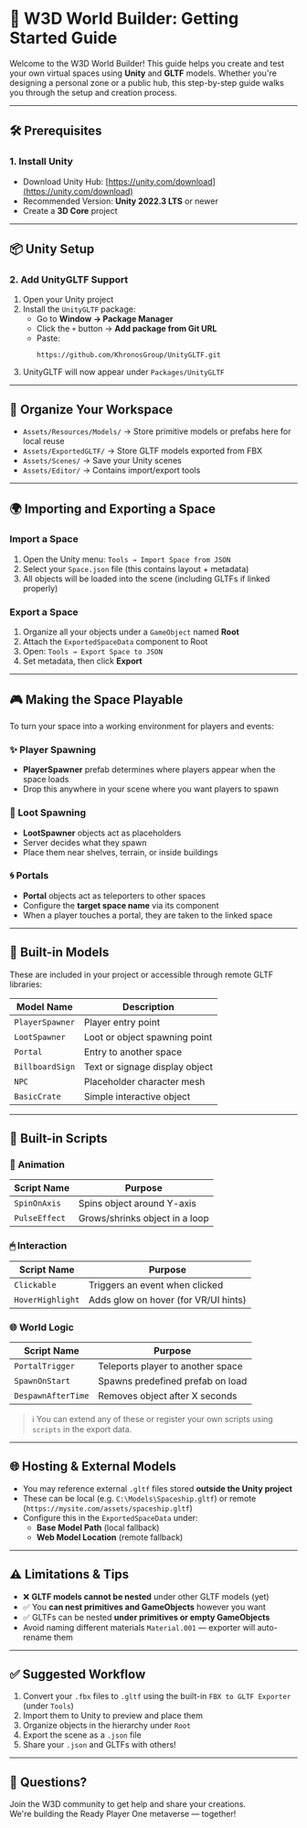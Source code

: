 # 🌌 W3D World Builder: Getting Started Guide

Welcome to the W3D World Builder! This guide helps you create and test your own virtual spaces using **Unity** and **GLTF** models. Whether you're designing a personal zone or a public hub, this step-by-step guide walks you through the setup and creation process.

---

## 🛠 Prerequisites

### 1. Install Unity

- Download Unity Hub: [https://unity.com/download](https://unity.com/download)
- Recommended Version: **Unity 2022.3 LTS** or newer
- Create a **3D Core** project

---

## 📦 Unity Setup

### 2. Add UnityGLTF Support

1. Open your Unity project
2. Install the `UnityGLTF` package:
   - Go to **Window → Package Manager**
   - Click the `+` button → **Add package from Git URL**
   - Paste:
     ```
     https://github.com/KhronosGroup/UnityGLTF.git
     ```
3. UnityGLTF will now appear under `Packages/UnityGLTF`

---

## 📁 Organize Your Workspace

- `Assets/Resources/Models/` → Store primitive models or prefabs here for local reuse
- `Assets/ExportedGLTF/` → Store GLTF models exported from FBX
- `Assets/Scenes/` → Save your Unity scenes
- `Assets/Editor/` → Contains import/export tools

---

## 🌍 Importing and Exporting a Space

### Import a Space

1. Open the Unity menu: `Tools → Import Space from JSON`
2. Select your `Space.json` file (this contains layout + metadata)
3. All objects will be loaded into the scene (including GLTFs if linked properly)

### Export a Space

1. Organize all your objects under a `GameObject` named **Root**
2. Attach the `ExportedSpaceData` component to Root
3. Open: `Tools → Export Space to JSON`
4. Set metadata, then click **Export**

---

## 🎮 Making the Space Playable

To turn your space into a working environment for players and events:

### ✨ Player Spawning

- **PlayerSpawner** prefab determines where players appear when the space loads
- Drop this anywhere in your scene where you want players to spawn

### 🎁 Loot Spawning

- **LootSpawner** objects act as placeholders
- Server decides what they spawn
- Place them near shelves, terrain, or inside buildings

### 🌀 Portals

- **Portal** objects act as teleporters to other spaces
- Configure the **target space name** via its component
- When a player touches a portal, they are taken to the linked space

---

## 🧰 Built-in Models

These are included in your project or accessible through remote GLTF libraries:

| Model Name       | Description                       |
|------------------|-----------------------------------|
| `PlayerSpawner`  | Player entry point                |
| `LootSpawner`    | Loot or object spawning point     |
| `Portal`         | Entry to another space            |
| `BillboardSign`  | Text or signage display object    |
| `NPC`            | Placeholder character mesh        |
| `BasicCrate`     | Simple interactive object         |

---

## 🧠 Built-in Scripts

### 🔄 Animation

| Script Name       | Purpose                            |
|-------------------|-------------------------------------|
| `SpinOnAxis`      | Spins object around Y-axis          |
| `PulseEffect`     | Grows/shrinks object in a loop      |

### 🖱 Interaction

| Script Name        | Purpose                               |
|--------------------|----------------------------------------|
| `Clickable`        | Triggers an event when clicked         |
| `HoverHighlight`   | Adds glow on hover (for VR/UI hints)   |

### 🌐 World Logic

| Script Name         | Purpose                                 |
|---------------------|------------------------------------------|
| `PortalTrigger`     | Teleports player to another space        |
| `SpawnOnStart`      | Spawns predefined prefab on load         |
| `DespawnAfterTime`  | Removes object after X seconds           |

> ℹ You can extend any of these or register your own scripts using `scripts` in the export data.

---

## 🌐 Hosting & External Models

- You may reference external `.gltf` files stored **outside the Unity project**
- These can be local (e.g. `C:\Models\Spaceship.gltf`) or remote (`https://mysite.com/assets/spaceship.gltf`)
- Configure this in the `ExportedSpaceData` under:
  - **Base Model Path** (local fallback)
  - **Web Model Location** (remote fallback)

---

## ⚠ Limitations & Tips

- ❌ **GLTF models cannot be nested** under other GLTF models (yet)
- ✅ You **can nest primitives and GameObjects** however you want
- ✅ GLTFs can be nested **under primitives or empty GameObjects**
- Avoid naming different materials `Material.001` — exporter will auto-rename them

---

## ✅ Suggested Workflow

1. Convert your `.fbx` files to `.gltf` using the built-in `FBX to GLTF Exporter` (under `Tools`)
2. Import them to Unity to preview and place them
3. Organize objects in the hierarchy under `Root`
4. Export the scene as a `.json` file
5. Share your `.json` and GLTFs with others!

---

## 💬 Questions?

Join the W3D community to get help and share your creations.  
We're building the Ready Player One metaverse — together!

